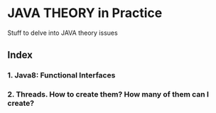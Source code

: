 # JAVA THEORY in Practice
Stuff to delve into JAVA theory issues

## Index
### 1. Java8: Functional Interfaces
### 2. Threads. How to create them? How many of them can I create?
